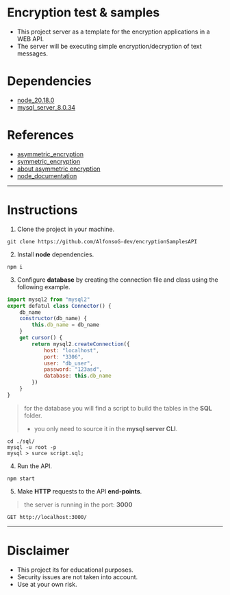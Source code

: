 # Encryption test & samples
- This project server as a template for the encryption applications in a WEB API.
- The server will be executing simple encryption/decryption of text messages.

# Dependencies
- [node_20.18.0](https://nodejs.org/en/download/package-manager)
- [mysql_server_8.0.34](https://dev.mysql.com/downloads/)

# References
- [asymmetric_encryption](https://medium.com/@makenoizee/secure-data-transmission-with-node-js-and-asymmetric-encryption-20b2d80aa871)
- [symmetric_encryption](https://dev.to/superviz/implementing-symmetric-and-asymmetric-encryption-with-nodejs-4efp)
- [about asymmetric encryption](https://www.cloudflare.com/es-es/learning/ssl/what-is-asymmetric-encryption/)
- [node_documentation](https://nodejs.org/docs/latest/api/)

----

# Instructions
1. Clone the project in your machine.
```shell
git clone https://github.com/AlfonsoG-dev/encryptionSamplesAPI
```
2. Install **node** dependencies.
```shell
npm i
```
3. Configure **database** by  creating the connection file and class using the following example.
```js
import mysql2 from "mysql2"
export defatul class Connector() {
    db_name
    constructor(db_name) {
        this.db_name = db_name
    }
    get cursor() {
        return mysql2.createConnection({
            host: "localhost",
            port: "3306",
            user: "db_user",
            password: "123asd",
            database: this.db_name
        })
    }
}
```
> for the database you will find a script to build the tables in the **SQL** folder.
>- you only need to source it in the **mysql server CLI**.
```shell
cd ./sql/
mysql -u root -p
mysql > surce script.sql;
```
4. Run the API.
```shell
npm start
```
5. Make **HTTP** requests to the API **end-points**.
> the server is running in the port: **3000**
```http
GET http://localhost:3000/
```
-----
# Disclaimer
- This project its for educational purposes.
- Security issues are not taken into account.
- Use at your own risk.
